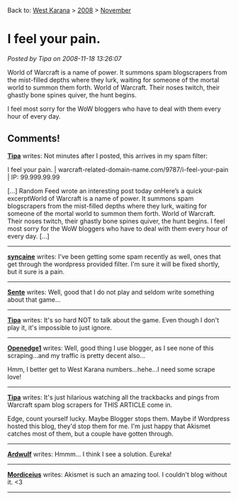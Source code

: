 Back to: [West Karana](/posts/westkarana.md) > [2008](/posts/2008/westkarana.md) > [November](./westkarana.md)
# I feel your pain.

*Posted by Tipa on 2008-11-18 13:26:07*

World of Warcraft is a name of power. It summons spam blogscrapers from the mist-filled depths where they lurk, waiting for someone of the mortal world to summon them forth. World of Warcraft. Their noses twitch, their ghastly bone spines quiver, the hunt begins.

I feel most sorry for the WoW bloggers who have to deal with them every hour of every day.

## Comments!

**[Tipa](https://chasingdings.com)** writes: Not minutes after I posted, this arrives in my spam filter:

 I feel your pain. | warcraft-related-domain-name.com/9787/i-feel-your-pain | IP: 99.999.99.99

[...] Random Feed wrote an interesting post today onHere’s a quick excerptWorld of Warcraft is a name of power. It summons spam blogscrapers from the mist-filled depths where they lurk, waiting for someone of the mortal world to summon them forth. World of Warcraft. Their noses twitch, their ghastly bone spines quiver, the hunt begins. I feel most sorry for the WoW bloggers who have to deal with them every hour of every day. [...]

---

**[syncaine](http://syncaine.wordpress.com)** writes: I've been getting some spam recently as well, ones that get through the wordpress provided filter. I'm sure it will be fixed shortly, but it sure is a pain.

---

**[Sente](http://adingworld.wordpress.com)** writes: Well, good that I do not play and seldom write something about that game...

---

**[Tipa](https://chasingdings.com)** writes: It's so hard NOT to talk about the game. Even though I don't play it, it's impossible to just ignore.

---

**[Openedge1](http://simple-n-complex.blogspot.com/)** writes: Well, good thing I use blogger, as I see none of this scraping...and my traffic is pretty decent also...

Hmm, I better get to West Karana numbers...hehe...I need some scrape love!

---

**[Tipa](https://chasingdings.com)** writes: It's just hilarious watching all the trackbacks and pings from Warcraft spam blog scrapers for THIS ARTICLE come in.

Edge, count yourself lucky. Maybe Blogger stops them. Maybe if Wordpress hosted this blog, they'd stop them for me. I'm just happy that Akismet catches most of them, but a couple have gotten through.

---

**[Ardwulf](http://ardwulfslair.wordpress.com/)** writes: Hmmm... I think I see a solution. Eureka!

---

**[Mordiceius](http://www.mordiceius.com)** writes: Akismet is such an amazing tool. I couldn't blog without it. <3

---

